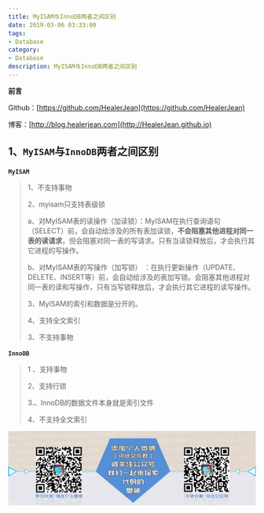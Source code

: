 ```yaml
---
title: MyISAM与InnoDB两者之间区别
date: 2019-03-06 03:33:00
tags: 
- Database
category: 
- Database
description: MyISAM与InnoDB两者之间区别
---
```

**前言**     

 Github：[https://github.com/HealerJean](https://github.com/HealerJean)         

 博客：[http://blog.healerjean.com](http://HealerJean.github.io)            




## 1、`MyISAM`与`InnoDB`两者之间区别

**`MyISAM`**

> 1、不支持事物 
>
> 2、myisam只支持表级锁       
>
>  a、对MyISAM表的读操作（加读锁）：MyISAM在执行查询语句（SELECT）前，会自动给涉及的所有表加读锁，**不会阻塞其他进程对同一表的读请求**，但会阻塞对同一表的写请求。只有当读锁释放后，才会执行其它进程的写操作。
>
> b、对MyISAM表的写操作（加写锁）  ：在执行更新操作（UPDATE、DELETE、INSERT等）前，会自动给涉及的表加写锁。会阻塞其他进程对同一表的读和写操作，只有当写锁释放后，才会执行其它进程的读写操作。
>
> 
>
> 3、MyISAM的索引和数据是分开的。
>
> 4、支持全文索引
>
> 3、不支持事物



**`InnoDB`**

> 1 、支持事物    
>
> 2、支持行锁    
>
> 3.、InnoDB的数据文件本身就是索引文件     
>
> 4、不支持全文索引





![ContactAuthor](https://raw.githubusercontent.com/HealerJean/HealerJean.github.io/master/assets/img/artical_bottom.jpg)



<!-- Gitalk 评论 start  -->

<link rel="stylesheet" href="https://unpkg.com/gitalk/dist/gitalk.css">
<script src="https://unpkg.com/gitalk@latest/dist/gitalk.min.js"></script> 
<div id="gitalk-container"></div>    
 <script type="text/javascript">
    var gitalk = new Gitalk({
		clientID: `1d164cd85549874d0e3a`,
		clientSecret: `527c3d223d1e6608953e835b547061037d140355`,
		repo: `HealerJean.github.io`,
		owner: 'HealerJean',
		admin: ['HealerJean'],
		id: 'w2AJZ3efDyxpgWoM',
    });
    gitalk.render('gitalk-container');
</script> 

<!-- Gitalk end -->

